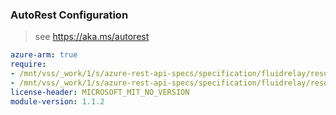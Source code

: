### AutoRest Configuration

> see https://aka.ms/autorest

``` yaml
azure-arm: true
require:
- /mnt/vss/_work/1/s/azure-rest-api-specs/specification/fluidrelay/resource-manager/readme.md
- /mnt/vss/_work/1/s/azure-rest-api-specs/specification/fluidrelay/resource-manager/readme.go.md
license-header: MICROSOFT_MIT_NO_VERSION
module-version: 1.1.2

```